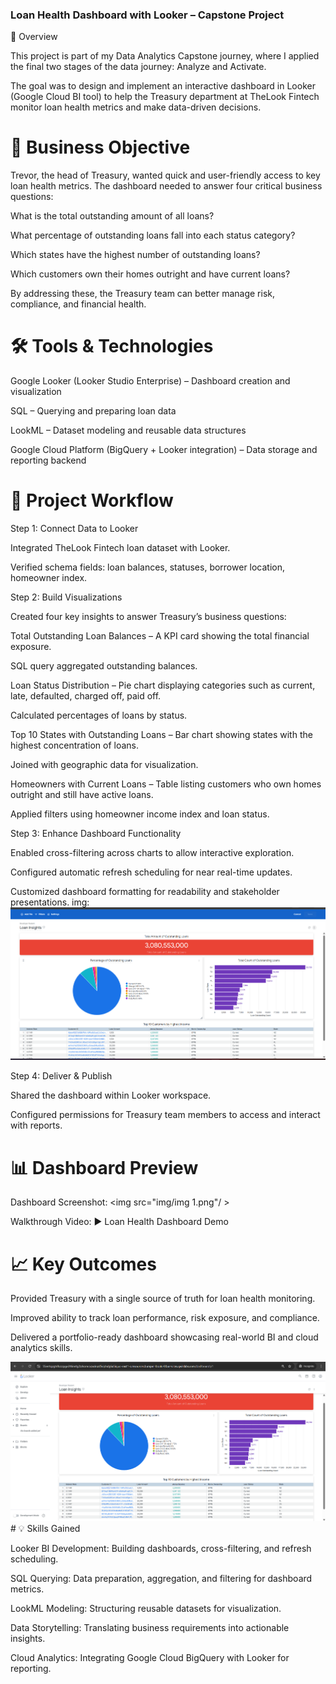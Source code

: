### Loan Health Dashboard with Looker – Capstone Project
📌 Overview

This project is part of my Data Analytics Capstone journey, where I applied the final two stages of the data journey: Analyze and Activate.

The goal was to design and implement an interactive dashboard in Looker (Google Cloud BI tool) to help the Treasury department at TheLook Fintech monitor loan health metrics and make data-driven decisions.

# 🎯 Business Objective

Trevor, the head of Treasury, wanted quick and user-friendly access to key loan health metrics. The dashboard needed to answer four critical business questions:

What is the total outstanding amount of all loans?

What percentage of outstanding loans fall into each status category?

Which states have the highest number of outstanding loans?

Which customers own their homes outright and have current loans?

By addressing these, the Treasury team can better manage risk, compliance, and financial health.

# 🛠️ Tools & Technologies

Google Looker (Looker Studio Enterprise) – Dashboard creation and visualization

SQL – Querying and preparing loan data

LookML – Dataset modeling and reusable data structures

Google Cloud Platform (BigQuery + Looker integration) – Data storage and reporting backend

# 🔄 Project Workflow
Step 1: Connect Data to Looker

Integrated TheLook Fintech loan dataset with Looker.

Verified schema fields: loan balances, statuses, borrower location, homeowner index.

Step 2: Build Visualizations

Created four key insights to answer Treasury’s business questions:

Total Outstanding Loan Balances – A KPI card showing the total financial exposure.

SQL query aggregated outstanding balances.

Loan Status Distribution – Pie chart displaying categories such as current, late, defaulted, charged off, paid off.

Calculated percentages of loans by status.

Top 10 States with Outstanding Loans – Bar chart showing states with the highest concentration of loans.

Joined with geographic data for visualization.

Homeowners with Current Loans – Table listing customers who own homes outright and still have active loans.

Applied filters using homeowner income index and loan status.

Step 3: Enhance Dashboard Functionality

Enabled cross-filtering across charts to allow interactive exploration.

Configured automatic refresh scheduling for near real-time updates.

Customized dashboard formatting for readability and stakeholder presentations.
img: <img src="img/img 3.png" />

Step 4: Deliver & Publish

Shared the dashboard within Looker workspace.

Configured permissions for Treasury team members to access and interact with reports.

# 📊 Dashboard Preview

Dashboard Screenshot:
<img src="img/img 1.png"/ >

Walkthrough Video:
▶️ Loan Health Dashboard Demo

# 📈 Key Outcomes

Provided Treasury with a single source of truth for loan health monitoring.

Improved ability to track loan performance, risk exposure, and compliance.

Delivered a portfolio-ready dashboard showcasing real-world BI and cloud analytics skills.

<img src="img/img 2.png" />
# 💡 Skills Gained

Looker BI Development: Building dashboards, cross-filtering, and refresh scheduling.

SQL Querying: Data preparation, aggregation, and filtering for dashboard metrics.

LookML Modeling: Structuring reusable datasets for visualization.

Data Storytelling: Translating business requirements into actionable insights.

Cloud Analytics: Integrating Google Cloud BigQuery with Looker for reporting.
